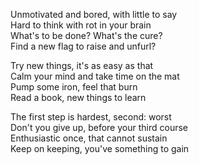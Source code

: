 Unmotivated and bored, with little to say  
Hard to think with rot in your brain  
What's to be done? What's the cure?  
Find a new flag to raise and unfurl?  
  
Try new things, it's as easy as that  
Calm your mind and take time on the mat  
Pump some iron, feel that burn  
Read a book, new things to learn  
  
The first step is hardest, second: worst  
Don't you give up, before your third course  
Enthusiastic once, that cannot sustain  
Keep on keeping, you've something to gain  

